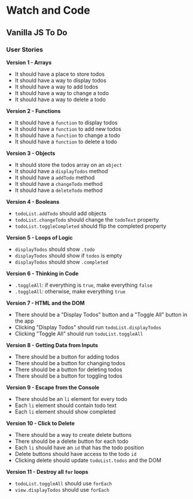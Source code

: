 # Watch and Code

## Vanilla JS To Do

### User Stories

**Version 1 - Arrays**

- It should have a place to store todos
- It should have a way to display todos
- It should have a way to add todos
- It should have a way to change a todo
- It should have a way to delete a todo

**Version 2 - Functions**

- It should have a `function` to display todos
- It should have a `function` to add new todos
- It should have a `function` to change a todo
- It should have a `function` to delete a todo

**Version 3 - Objects**

- It should store the todos array on an `object`
- It should have a `displayTodos` method
- It should have a `addTodo` method
- It should have a `changeTodo` method
- It should have a `deleteTodo` method

**Version 4 - Booleans**

- `todoList.addTodo` should add objects
- `todoList.changeTodo` should change the `todoText` property
- `todoList.toggleCompleted` should flip the completed property

**Version 5 - Loops of Logic**

- `displayTodos` should show `.todo`
- `displayTodos` should show if `todos` is empty
- `displayTodos` should show `.completed`

**Version 6 - Thinking in Code**

- `.toggleAll`: if everything is `true`, make everything `false`
- `.toggleAll`: otherwise, make everything `true`

**Version 7 - HTML and the DOM**

- There should be a "Display Todos" button and a "Toggle All" button in the app
- Clicking "Display Todos" should run `todoList.displayTodos`
- Clicking "Toggle All" should run `todoList.toggleAll`

**Version 8 - Getting Data from Inputs**

- There should be a button for adding todos
- There should be a button for changing todos
- There should be a button for deleting todos
- There should be a button for toggling todos

**Version 9 - Escape from the Console**

- There should be an `li` element for every todo
- Each `li` element should contain todo text
- Each `li` element should show completed

**Version 10 - Click to Delete**

- There should be a way to create delete buttons
- There should be a delete button for each todo
- Each `li` should have an `id` that has the todo position
- Delete buttons should have access to the todo `id`
- Clicking delete should update `todoList.todos` and the DOM

**Version 11 - Destroy all `for` loops**

- `todoList.toggleAll` should use `forEach`
- `view.displayTodos` should use `forEach`
